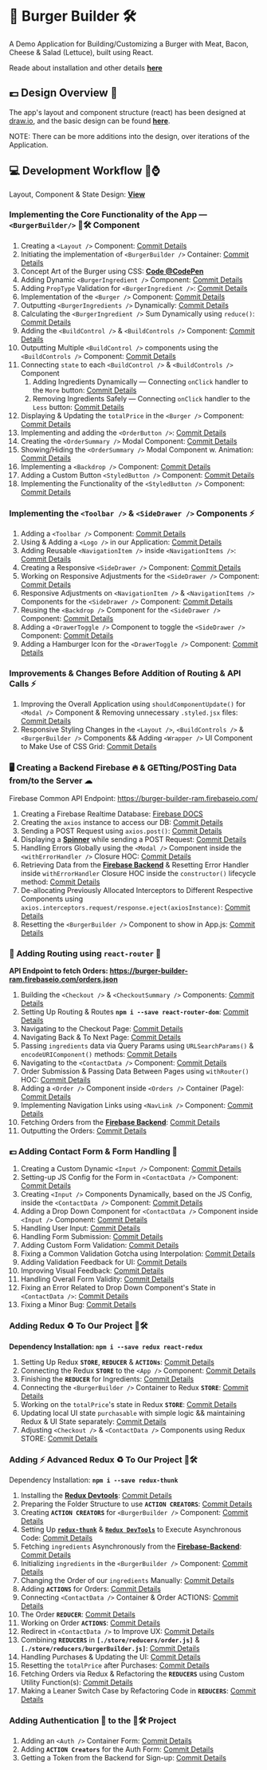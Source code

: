 # 🍔 Burger Builder 🛠

A Demo Application for Building/Customizing a Burger with Meat, Bacon, Cheese & Salad (Lettuce), built using React.

Reade about installation and other details **[here](./README.react-notes.md)**

## 💷 Design Overview 📝

The app's layout and component structure (react) has been designed at [draw.io](https://www.draw.io), and the basic design can be found **[here](https://codepen.io/ch-sriram/pen/LYNPbxq)**.

NOTE: There can be more additions into the design, over iterations of the Application.

## 💻 Development Workflow 🌊⌚

Layout, Component & State Design: **[View](https://codepen.io/ch-sriram/pen/LYNPbxq)**

### Implementing the Core Functionality of the App &mdash; `<BurgerBuilder/>` 🍔🛠 Component

1. Creating a `<Layout />` Component: [Commit Details](https://github.com/Ch-sriram/burger-builder/commit/0187377958254ea601fcfb9c6b5c5d5e39bbc484)
2. Initiating the implementation of `<BurgerBuilder />` Container: [Commit Details](https://github.com/Ch-sriram/burger-builder/commit/d8d3987494ed8a0297a97d1dd3e864e3a6e7bbf4)
3. Concept Art of the Burger using CSS: **[Code @CodePen](https://codepen.io/ch-sriram/pen/rNeByJy)**
4. Adding Dynamic `<BurgerIngredient />` Component: [Commit Details](https://github.com/Ch-sriram/burger-builder/commit/c0df741dc802e801a1f4118aaea57ba1e893da40)
5. Adding `PropType` Validation for `<BurgerIngredient />`: [Commit Details](https://github.com/Ch-sriram/burger-builder/commit/47edd2792c2cdb56b2a96d1905fb89b41fca3223)
6. Implementation of the `<Burger />` Component: [Commit Details](https://github.com/Ch-sriram/burger-builder/commit/523b225338e21b2d5c97e212db04cf5617282ed1)
7. Outputting `<BurgerIngredients />` Dynamically: [Commit Details](https://github.com/Ch-sriram/burger-builder/commit/1d1de276b9d7d677b43a842fc6be21fb436ec988)
8. Calculating the `<BurgerIngredient />` Sum Dynamically using `reduce()`: [Commit Details](https://github.com/Ch-sriram/burger-builder/commit/0be94dfd71b0280de5aa7f1ff2233fe5ac65c685)
9. Adding the `<BuildControl />` & `<BuildControls />` Component: [Commit Details](https://github.com/Ch-sriram/burger-builder/commit/2c9be483093bc2f9015799e04844cda739f5d699)
10. Outputting Multiple `<BuildControl />` components using the `<BuildControls />` Component: [Commit Details](https://github.com/Ch-sriram/burger-builder/commit/ab893618efaf7013c49acc06cdb1b11d8af72d29)
11. Connecting `state` to each `<BuildControl />` & `<BuildControls />` Component
    1. Adding Ingredients Dynamically &mdash; Connecting `onClick` handler to the `More` button: [Commit Details](https://github.com/Ch-sriram/burger-builder/commit/bd206d7166ba60336acf25803fc2e01047b85485)
    2. Removing Ingredients Safely &mdash; Connecting `onClick` handler to the `Less` button: [Commit Details](https://github.com/Ch-sriram/burger-builder/commit/cb10e79bb824a5de9d7d617426e1cec8feac3fe3)
12. Displaying & Updating the `totalPrice` in the `<Burger />` Component: [Commit Details](https://github.com/Ch-sriram/burger-builder/commit/16b0f67cca2c63257b2bddad4899b2899c03b005)
13. Implementing and adding the `<OrderButton />`: [Commit Details](https://github.com/Ch-sriram/burger-builder/commit/4b5c848b026bd9c921731a3f11ba5ae05d6a46cf)
14. Creating the `<OrderSummary />` Modal Component: [Commit Details](https://github.com/Ch-sriram/burger-builder/commit/220a907178932aac83bf09d61997785edf3f0bff)
15. Showing/Hiding the `<OrderSummary />` Modal Component w. Animation: [Commit Details](https://github.com/Ch-sriram/burger-builder/commit/c50a7880b846b16bb0b1267034faf945d18f40e0)
16. Implementing a `<Backdrop />` Component: [Commit Details](https://github.com/Ch-sriram/burger-builder/commit/d97b727fe03205c73aaad09d223f08dd18febcb4)
17. Adding a Custom Button `<StyledButton />` Component: [Commit Details](https://github.com/Ch-sriram/burger-builder/commit/d97b727fe03205c73aaad09d223f08dd18febcb4)
18. Implementing the Functionality of the `<StyledButton />` Component: [Commit Details](https://github.com/Ch-sriram/burger-builder/commit/afd95bf43088d39c1e3a2ef626028dc4f2603259)

### Implementing the `<Toolbar />` & `<SideDrawer />` Components ⚡

1. Adding a `<Toolbar />` Component: [Commit Details](https://github.com/Ch-sriram/burger-builder/commit/1f5cf0c1ae06912264691a5bd2cbdaed15d066a8)
2. Using & Adding a `<Logo />` in our Application: [Commit Details](https://github.com/Ch-sriram/burger-builder/commit/fe3e10f5665a6943e2e480ce280ce4afe06355df)
3. Adding Reusable `<NavigationItem />` inside `<NavigationItems />`: [Commit Details](https://github.com/Ch-sriram/burger-builder/commit/7b491babafc6790d4523d09f195e36ef7a2c5874)
4. Creating a Responsive `<SideDrawer />` Component: [Commit Details](https://github.com/Ch-sriram/burger-builder/commit/affec9d695647c789486a460782451a2c336f9a6)
5. Working on Responsive Adjustments for the `<SideDrawer />` Component: [Commit Details](https://github.com/Ch-sriram/burger-builder/commit/3e828543bd38fedcc80cb45d89c1c187d0aacd71)
6. Responsive Adjustments on `<NavigationItem />` & `<NavigationItems />` Components for the `<SideDrawer />` Component: [Commit Details](https://github.com/Ch-sriram/burger-builder/commit/6f791baf4c4e10aa0c8e5c2b48e2723438701bb2)
7. Reusing the `<Backdrop />` Component for the `<SideDrawer />` Component: [Commit Details](https://github.com/Ch-sriram/burger-builder/commit/c890b62822706d56733cc0113307fe58367a21a9)
8. Adding a `<DrawerToggle />` Component to toggle the `<SideDrawer />` Component: [Commit Details](https://github.com/Ch-sriram/burger-builder/commit/e9720a7b7011684e3fe13469f06ad5d2c3f173ba)
9. Adding a Hamburger Icon for the `<DrawerToggle />` Component: [Commit Details](https://github.com/Ch-sriram/burger-builder/commit/40598a9b851042abe785436fae760e20f4a1f93e)

### Improvements & Changes Before Addition of Routing & API Calls ⚡

1. Improving the Overall Application using `shouldComponentUpdate()` for `<Modal />` Component & Removing unnecessary `.styled.jsx` files: [Commit Details](https://github.com/Ch-sriram/burger-builder/commit/f19f68ba17acb7e094741865f0397131ca991f09)
2. Responsive Styling Changes in the `<Layout />`, `<BuildControls />` & `<BurgerBuilder />` Components && Adding `<Wrapper />` UI Component to Make Use of CSS Grid: [Commit Details](https://github.com/Ch-sriram/burger-builder/commit/281b64b6882915b75a39a62106a2f8200b25571c)

### 🖥 Creating a Backend Firebase 🔥 & GETting/POSTing Data from/to the Server ☁

Firebase Common API Endpoint: <https://burger-builder-ram.firebaseio.com/>

1. Creating a Firebase Realtime Database: [Firebase DOCS](https://firebase.google.com/docs/database/web/start)
2. Creating the `axios` instance to access our DB: [Commit Details](https://github.com/Ch-sriram/burger-builder/commit/beb5dcb669a15a69b733f8b289e04ab5f06cdcdd)
3. Sending a POST Request using `axios.post()`: [Commit Details](https://github.com/Ch-sriram/burger-builder/commit/2c7645a8b26cd5a3db6ac0052e274cf89662b4ca)
4. Displaying a **[Spinner](https://projects.lukehaas.me/css-loaders/)** while sending a POST Request: [Commit Details](https://github.com/Ch-sriram/burger-builder/commit/2067df848d89f1b97b5d3564215b648d398468e0)
5. Handling Errors Globally using the `<Modal />` Component inside the `<withErrorHandler />` Closure HOC: [Commit Details](https://github.com/Ch-sriram/burger-builder/commit/74552c827692cadf1ef419214f360494ad350d81)
6. Retrieving Data from the **[Firebase Backend](https://burger-builder-ram.firebaseio.com/ingredients)** & Resetting Error Handler inside `withErrorHandler` Closure HOC inside the `constructor()` lifecycle method: [Commit Details](https://github.com/Ch-sriram/burger-builder/commit/25931159b2254abff5398b69b3ef1d9d877a5498)
7. De-allocating Previously Allocated Interceptors to Different Respective Components using `axios.interceptors.request/response.eject(axiosInstance)`: [Commit Details](https://github.com/Ch-sriram/burger-builder/commit/56ec181898c2dd9be30af028a2f76832ce708864)
8. Resetting the `<BurgerBuilder />` Component to show in App.js: [Commit Details](https://github.com/Ch-sriram/burger-builder/commit/ae43d461e8b467b0639a066ffd1b62b70fce6424)

### 🔀 Adding Routing using `react-router` 🔀

**API Endpoint to fetch Orders: <https://burger-builder-ram.firebaseio.com/orders.json>**

1. Building the `<Checkout />` & `<CheckoutSummary />` Components: [Commit Details](https://github.com/Ch-sriram/burger-builder/commit/bb4ab26d36667835423c08ca13c66db4be548c82)
2. Setting Up Routing & Routes **`npm i --save react-router-dom`**: [Commit Details](https://github.com/Ch-sriram/burger-builder/commit/3c6460117d6ea628539b3f21b93c8cefdf8c16ff)
3. Navigating to the Checkout Page: [Commit Details](https://github.com/Ch-sriram/burger-builder/commit/0b4e6a4c06d40293f5b77cf0255f5be35680d1a8)
4. Navigating Back & To Next Page: [Commit Details](https://github.com/Ch-sriram/burger-builder/commit/055272d5adc3d75bb447e681bf5e149d026af714)
5. Passing `ingredients` data via Query Params using `URLSearchParams()` & `encodeURIComponent()` methods: [Commit Details](https://github.com/Ch-sriram/burger-builder/commit/269ed08052bb9ceedabc3692510fd72c6d7650fe)
6. Navigating to the `<ContactData />` Component: [Commit Details](https://github.com/Ch-sriram/burger-builder/commit/ab1083c80d9e48cb1bc13c888b7d342942772edb)
7. Order Submission & Passing Data Between Pages using `withRouter()` HOC: [Commit Details](https://github.com/Ch-sriram/burger-builder/commit/cd0160730a28ab8f8d96afa165e8c4858b47afc3)
8. Adding a `<Order />` Component inside `<Orders />` Container (Page): [Commit Details](https://github.com/Ch-sriram/burger-builder/commit/a8ecf21d53600cc3fe33ef92d100eeb651acf2c2)
9. Implementing Navigation Links using `<NavLink />` Component: [Commit Details](https://github.com/Ch-sriram/burger-builder/commit/cd28720d9650cea831ca4c4975dfeb9c09160d8f)
10. Fetching Orders from the **[Firebase Backend](https://burger-builder-ram.firebaseio.com/orders.json)**: [Commit Details](https://github.com/Ch-sriram/burger-builder/commit/c0a5f197c56fc2b146f59d9d3fe8bc83e5361900)
11. Outputting the Orders: [Commit Details](https://github.com/Ch-sriram/burger-builder/commit/61ed1ab9380291d1b8f6ad8ebfeeb5c2b64cbfc0)

### 💷 Adding Contact Form & Form Handling 📝

1. Creating a Custom Dynamic `<Input />` Component: [Commit Details](https://github.com/Ch-sriram/burger-builder/commit/3576b226a1f6c453948052e66b10a3da85da10cc)
2. Setting-up JS Config for the Form in `<ContactData />` Component: [Commit Details](https://github.com/Ch-sriram/burger-builder/commit/10c4e62025e610b6fb6259a0caa5311082a3f614)
3. Creating `<Input />` Components Dynamically, based on the JS Config, inside the `<ContactData />` Component: [Commit Details](https://github.com/Ch-sriram/burger-builder/commit/dae73e0b18d53a5529df6fe706cf3432098da830)
4. Adding a Drop Down Component for `<ContactData />` Component inside `<Input />` Component: [Commit Details](https://github.com/Ch-sriram/burger-builder/commit/2a9da1d69c9f242245c14fd6f19ca8d2d7161953)
5. Handling User Input: [Commit Details](https://github.com/Ch-sriram/burger-builder/commit/7080a9d9873d216ab9b1332e6f6e3d931904f774)
6. Handling Form Submission: [Commit Details](https://github.com/Ch-sriram/burger-builder/commit/5368d4df7ceb25d11d01bfdbe70495acde8acb33)
7. Adding Custom Form Validation: [Commit Details](https://github.com/Ch-sriram/burger-builder/commit/95cada3e3288605a5e44a9e599b6dad31178d4e5)
8. Fixing a Common Validation Gotcha using Interpolation: [Commit Details](https://github.com/Ch-sriram/burger-builder/commit/0be6a86ce1c2a7498664a1e8a08ef97e904f9b2b)
9. Adding Validation Feedback for UI: [Commit Details](https://github.com/Ch-sriram/burger-builder/commit/77c9edaa1b116fb9d032a4505dd8b4ed1933c72b)
10. Improving Visual Feedback: [Commit Details](https://github.com/Ch-sriram/burger-builder/commit/2b9a8006c9651cef42188f8648e02708fcf2ff6d)
11. Handling Overall Form Validity: [Commit Details](https://github.com/Ch-sriram/burger-builder/commit/a319cb9fda29ac9fb3ef21fe8b656d1c55a3b301)
12. Fixing an Error Related to Drop Down Component's State in `<ContactData />`: [Commit Details](https://github.com/Ch-sriram/burger-builder/commit/02c8afe907d185ff72c395de581e5cba259b45fe)
13. Fixing a Minor Bug: [Commit Details](https://github.com/Ch-sriram/burger-builder/commit/881f39f67deca14650953d01767aabcb8c93b8dc)

### Adding Redux ♻ To Our Project 🍔🛠

**Dependency Installation: `npm i --save redux react-redux`**

1. Setting Up Redux **`STORE`**, **`REDUCER`** & **`ACTIONs`**: [Commit Details](https://github.com/Ch-sriram/burger-builder/commit/49e1e3a8308096450f6fc8268cd7caa33d3b716d)
2. Connecting the Redux **`STORE`** to the `<App />` Component: [Commit Details](https://github.com/Ch-sriram/burger-builder/commit/257c8bc90ad26b59efa9fa0f0020b293544825b3)
3. Finishing the **`REDUCER`** for Ingredients: [Commit Details](https://github.com/Ch-sriram/burger-builder/commit/45a0123a382061ed1c7807bb39dc54c3f514b515)
4. Connecting the `<BurgerBuilder />` Container to Redux **`STORE`**: [Commit Details](https://github.com/Ch-sriram/burger-builder/commit/3425425c5be98d658f59f98d81296bb3724de573)
5. Working on the `totalPrice`'s state in Redux **`STORE`**: [Commit Details](https://github.com/Ch-sriram/burger-builder/commit/0ef7caec3d7510c993b90c88205558f1e9cdfccd)
6. Updating local UI state `purchasable` with simple logic && maintaining Redux & UI State separately: [Commit Details](https://github.com/Ch-sriram/burger-builder/commit/9b458cdc4fb9da2dd3dc06dec36fc7f98a3ab9a6)
7. Adjusting `<Checkout />` & `<ContactData />` Components using Redux STORE: [Commit Details](https://github.com/Ch-sriram/burger-builder/commit/bbb0f3d7d6a7d5bd5fe01f021f242e2dc5c527da)

### Adding ⚡ Advanced Redux ♻ To Our Project 🍔🛠

Dependency Installation: **`npm i --save redux-thunk`**

1. Installing the **[Redux Devtools](https://github.com/zalmoxisus/redux-devtools-extension#11-basic-store)**: [Commit Details](https://github.com/Ch-sriram/burger-builder/commit/90a76bab3dc28ae461c7229419f5c3ff49ec8c27)
2. Preparing the Folder Structure to use **`ACTION CREATORS`**: [Commit Details](https://github.com/Ch-sriram/burger-builder/commit/dc431d4c3cf4b3151498a2457e9fd2a5d075bca3)
3. Creating **`ACTION CREATORS`** for `<BurgerBuilder />` Component: [Commit Details](https://github.com/Ch-sriram/burger-builder/commit/77ee57ca9edb8bfe4462daba114f537c31bde8a2)
4. Setting Up **[`redux-thunk`](https://github.com/reduxjs/redux-thunk#installation)** & **[`Redux DevTools`](https://github.com/zalmoxisus/redux-devtools-extension#12-advanced-store-setup)** to Execute Asynchronous Code: [Commit Details](https://github.com/Ch-sriram/burger-builder/commit/91ed3a4478ac6b568f09beb98c1a60d6acde97ce)
5. Fetching `ingredients` Asynchronously from the **[Firebase-Backend](https://burger-builder-ram.firebaseio.com/ingredients.json)**: [Commit Details](https://github.com/Ch-sriram/burger-builder/commit/bca5060d328da1dfa7fd6b65eb5c9c2da0768a3f)
6. Initializing `ingredients` in the `<BurgerBuilder />` Component: [Commit Details](https://github.com/Ch-sriram/burger-builder/commit/c53894fff653877d267a8980e8ec466c926f36bd)
7. Changing the Order of our `ingredients` Manually: [Commit Details](https://github.com/Ch-sriram/burger-builder/commit/88607a0746a07e9c5021f56d7b8126d7487cd239)
8. Adding **`ACTIONS`** for Orders: [Commit Details](https://github.com/Ch-sriram/burger-builder/commit/ed60d4643fe02ef0684b9d1ec9271645e01b9da0)
9. Connecting `<ContactData />` Container & Order ACTIONS: [Commit Details](https://github.com/Ch-sriram/burger-builder/commit/61c94b912042d3ecad8d8c80d48f45eb5c0da798)
10. The Order **`REDUCER`**: [Commit Details](https://github.com/Ch-sriram/burger-builder/commit/c96dbb6ba4f585e6bb6bfd895b1979d4cba912ae)
11. Working on Order **`ACTIONS`**: [Commit Details](https://github.com/Ch-sriram/burger-builder/commit/d24c2cc486b23d0bc3d4d481c5451df39a48aa41)
12. Redirect in `<ContactData />` to Improve UX: [Commit Details](https://github.com/Ch-sriram/burger-builder/commit/e114f5c158cd8a4383d643137b1b91e48471ccf7)
13. Combining **`REDUCERS`** in **`[./store/reducers/order.js]`** & **`[./store/reducers/burgerBuilder.js]`**: [Commit Details](https://github.com/Ch-sriram/burger-builder/commit/f521ec42f175146b165091e670d92f187534f0e7)
14. Handling Purchases & Updating the UI: [Commit Details](https://github.com/Ch-sriram/burger-builder/commit/c42f5f9d6b1cc7c7d948028e34bd21f64eecd8c6)
15. Resetting the `totalPrice` after Purchases: [Commit Details](https://github.com/Ch-sriram/burger-builder/commit/ddc8161cff3e022fa088e0f5cc42b2b06ea6caa4)
16. Fetching Orders via Redux & Refactoring the **`REDUCERS`** using Custom Utility Function(s): [Commit Details](https://github.com/Ch-sriram/burger-builder/commit/e39ea9c1d7c92ca92cc3639ac6be175c904e87c8)
17. Making a Leaner Switch Case by Refactoring Code in **`REDUCERS`**: [Commit Details](https://github.com/Ch-sriram/burger-builder/commit/e85c53e3250ae1672432be21e9665fc3005e912f)

### Adding Authentication 🔐 to the 🍔🛠 Project

1. Adding an `<Auth />` Container Form: [Commit Details](https://github.com/Ch-sriram/burger-builder/commit/48acdef930355784a90ba1487187663e2055a487)
2. Adding **`ACTION Creators`** for the Auth Form: [Commit Details](https://github.com/Ch-sriram/burger-builder/commit/0a75199f9f50f0ba10fa05489739b6541152f27c)
3. Getting a Token from the Backend for Sign-up: [Commit Details](https://github.com/Ch-sriram/burger-builder/commit/57771e243efe0719b86938a041656073b30a69d4)
